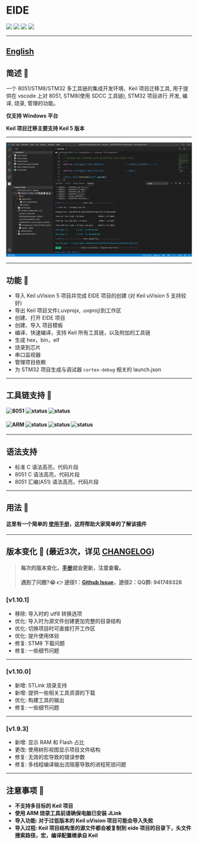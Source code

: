 # EIDE

[![](https://vsmarketplacebadge.apphb.com/version/cl.eide.svg)](https://marketplace.visualstudio.com/items?itemName=CL.eide) [![](https://vsmarketplacebadge.apphb.com/installs/cl.eide.svg)](https://marketplace.visualstudio.com/items?itemName=CL.eide) [![](https://vsmarketplacebadge.apphb.com/downloads/cl.eide.svg)](https://marketplace.visualstudio.com/items?itemName=CL.eide) [![](https://vsmarketplacebadge.apphb.com/rating/cl.eide.svg)](https://marketplace.visualstudio.com/items?itemName=CL.eide)

***

## [English](./README_EN.md)

## 简述 📑

一个 8051/STM8/STM32 多工具链的集成开发环境、Keil 项目迁移工具, 用于提供在 vscode 上对 8051, STM8(使用 SDCC 工具链), STM32 项目进行 开发, 编译, 烧录, 管理的功能。

**仅支持 Windows 平台**

**Keil 项目迁移主要支持 Keil 5 版本**

***

![preview](./res/preview/show.png)

***

## 功能 🎉

* 导入 Keil uVision 5 项目并完成 EIDE 项目的创建 (对 Keil uVision 5 支持较好)
* 导出 Keil 项目文件(.uvprojx, .uvproj)到工作区
* 创建、打开 EIDE 项目
* 创建、导入 项目模板
* 编译、快速编译，支持 Keil 所有工具链，以及附加的工具链
* 生成 hex，bin，elf
* 烧录到芯片
* 串口监视器
* 管理项目依赖
* 为 STM32 项目生成与调试器 `cortex-debug` 相关的 launch.json

***

## 工具链支持 🔨

#### ![8051](https://img.shields.io/badge/-8051_:-grey.svg) ![status](https://img.shields.io/badge/Keil_C51-done-brightgreen.svg) ![status](https://img.shields.io/badge/SDCC-done-brightgreen.svg)

#### ![ARM](https://img.shields.io/badge/-ARM_:-grey.svg) ![status](https://img.shields.io/badge/ARMCC_V5-done-brightgreen.svg) ![status](https://img.shields.io/badge/ARMCC_V6-done-brightgreen.svg) ![status](https://img.shields.io/badge/ARM_GCC-done-brightgreen.svg)

***

## 语法支持

* 标准 C 语法高亮，代码片段
* 8051 C 语法高亮，代码片段
* 8051 汇编(A51) 语法高亮，代码片段

***

## 用法 📖

#### 这里有一个简单的 [使用手册](https://blog.csdn.net/qq_40833810/category_9688932.html)，这将帮助大家简单的了解该插件

***

## 版本变化 🔔 (最近3次，详见 [CHANGELOG](./CHANGELOG.md))

> #### 每次的版本变化，[手册](https://blog.csdn.net/qq_40833810/article/details/104114921)就会更新，注意查看。
> #### 遇到了问题?😭 👉 途径1：[Github Issue](https://github.com/github0null/eide/issues)，途径2：QQ群: **941749328**

### [v1.10.1]
- 移除: 导入时的 utf8 转换选项
- 优化: 导入时为源文件创建更加完整的目录结构
- 优化: 切换项目时可直接打开工作区
- 优化: 提升使用体验
- 修复: STM8 下载问题
- 修复: 一些细节问题
***

### [v1.10.0]
- 新增: STLink 烧录支持
- 新增: 提供一些相关工具资源的下载
- 优化: 构建工具的输出
- 修复: 一些细节问题
***

### [v1.9.3]
- 新增: 显示 RAM 和 Flash 占比
- 更改: 使用树形视图显示项目文件结构
- 修复: 无效的宏导致的错误参数
- 修复: 多线程编译输出流阻塞导致的进程死锁问题
***

## 注意事项 🚩
  + **不支持多目标的 Keil 项目**
  + **使用 ARM 烧录工具前请确保电脑已安装 JLink**
  + **导入功能: 对于过低版本的 Keil uVision 项目可能会导入失败**
  + **导入过程: Keil 项目结构里的源文件都会被复制到 eide 项目的目录下，头文件搜索路径，宏，编译配置继承自 Keil**
